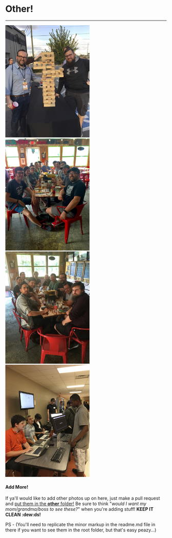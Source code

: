 # Other!
***

<img src="/other/Barcamp2016.jpg" height="350">
<img src="/other/DUMP TRUCK III.jpg" height="350">
<img src="/other/FriBeers2.jpg" height="350">
<img src="/other/NSSatStratford.jpg" height="350">

#### Add More!
If ya'll would like to add other photos up on here, just make a pull request and [put them in the **other** folder!](/other) Be sure to think "_would I want my mom/grandma/boss to see these?_" when you're adding stuff! **KEEP IT CLEAN :dew:ds!**  

PS - (You'll need to replicate the minor markup in the readme.md file in there if you want to see them in the root folder, but that's easy peazy...)
